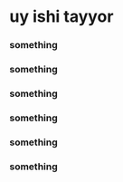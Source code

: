 # uy ishi tayyor
### something
### something
### something
### something
### something
### something